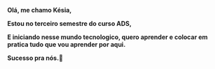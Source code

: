 **Olá, me chamo Késia,**

**Estou no terceiro semestre do curso ADS,**

**E iniciando nesse mundo tecnologico, quero aprender e colocar em pratica tudo que vou aprender por aqui.**

**Sucesso pra nós.🚀**
